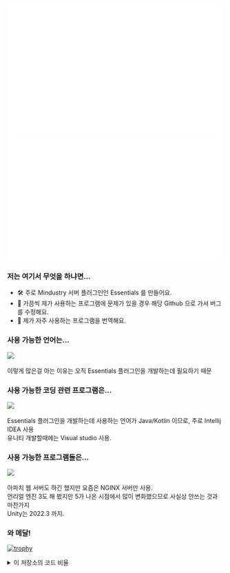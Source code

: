 ![](https://raw.githubusercontent.com/kieaer/status/master/generated/overview.svg)
![](https://raw.githubusercontent.com/kieaer/status/master/generated/languages.svg)

### 저는 여기서 무엇을 하냐면...

  * 🛠️ 주로 Mindustry 서버 플러그인인 Essentials 를 만들어요.
  * 🐛 가끔씩 제가 사용하는 프로그램에 문제가 있을 경우 해당 Github 으로 가서 버그를 수정해요.
  * 📖 제가 자주 사용하는 프로그램을 번역해요.

### 사용 가능한 언어는...

<img src="https://skillicons.dev/icons?i=java,kotlin,css,html,jquery,php,c,cpp,rust,md,regex" />

이렇게 많은걸 아는 이유는 오직 Essentials 플러그인을 개발하는데 필요하기 때문

### 사용 가능한 코딩 관련 프로그램은...

<img src="https://skillicons.dev/icons?i=idea,vscode,visualstudio,git,gradle,mysql,postgres,sqlite," />

Essentials 플러그인을 개발하는데 사용하는 언어가 Java/Kotlin 이므로, 주로 Intellij IDEA 사용<br>
유니티 개발할때에는 Visual studio 사용.

### 사용 가능한 프로그램들은...

<img src="https://skillicons.dev/icons?i=nginx,ps,unity,vim" />

아파치 웹 서버도 하긴 했지만 요즘은 NGINX 서버만 사용.<br>
언리얼 엔진 3도 해 봤지만 5가 나온 시점에서 많이 변화했으므로 사실상 안쓰는 것과 마찬가지<br>
Unity는 2022.3 까지.

### 와 메달!

[![trophy](https://github-profile-trophy.vercel.app/?username=kieaer)](https://github.com/kieaer/github-profile-trophy)

<details>
  <summary>이 저장소의 코드 비율</summary> 
  <img src="https://cr-skills-chart-widget.azurewebsites.net/api/api?username=kieaer" />
</details>
